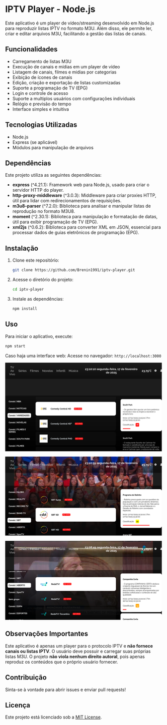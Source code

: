 # IPTV Player - Node.js

Este aplicativo é um player de vídeo/streaming desenvolvido em Node.js para reproduzir listas IPTV no formato M3U. Além disso, ele permite ler, criar e editar arquivos M3U, facilitando a gestão das listas de canais. 

## Funcionalidades
- Carregamento de listas M3U
- Execução de canais e mídias em um player de vídeo
- Listagem de canais, filmes e midias por categorias
- Exibição de ícones de canais
- Edição, criação e exportação de listas customizadas
- Suporte a programação de TV (EPG)
- Login e controle de acesso
- Suporte a multiplos usuários com configurações individuais
- Relógio e previsão do tempo
- Interface simples e intuitiva

## Tecnologias Utilizadas
- Node.js
- Express (se aplicável)
- Módulos para manipulação de arquivos

## Dependências
Este projeto utiliza as seguintes dependências:
- **express** (^4.21.1): Framework web para Node.js, usado para criar o servidor HTTP do player.
- **http-proxy-middleware** (^3.0.3): Middleware para criar proxies HTTP, útil para lidar com redirecionamentos de requisições.
- **m3u8-parser** (^7.2.0): Biblioteca para analisar e manipular listas de reprodução no formato M3U8.
- **moment** (^2.30.1): Biblioteca para manipulação e formatação de datas, útil para exibir programação de TV (EPG).
- **xml2js** (^0.6.2): Biblioteca para converter XML em JSON, essencial para processar dados de guias eletrônicos de programação (EPG).

## Instalação
1. Clone este repositório:
   ```bash
   git clone https://github.com/Brenin1991/iptv-player.git
   ```
2. Acesse o diretório do projeto:
   ```bash
   cd iptv-player
   ```
3. Instale as dependências:
   ```bash
   npm install
   ```

## Uso
Para iniciar o aplicativo, execute:
```bash
npm start
```

Caso haja uma interface web:
Acesse no navegador: `http://localhost:3000`

![Interface do player](assets/01.png)

![Interface do player](assets/02.png)

![Interface do player](assets/03.png)

## Observações Importantes
Este aplicativo é apenas um player para o protocolo IPTV e **não fornece canais ou listas IPTV**. O usuário deve possuir e carregar suas próprias listas M3U. O projeto **não viola nenhum direito autoral**, pois apenas reproduz os conteúdos que o próprio usuário fornecer.

## Contribuição
Sinta-se à vontade para abrir issues e enviar pull requests!

## Licença
Este projeto está licenciado sob a [MIT License](LICENSE).

